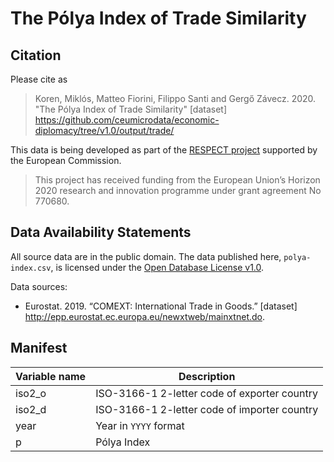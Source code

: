 # The Pólya Index of Trade Similarity

## Citation
Please cite as

> Koren, Miklós, Matteo Fiorini, Filippo Santi and Gergő Závecz. 2020. "The Pólya Index of Trade Similarity" [dataset] https://github.com/ceumicrodata/economic-diplomacy/tree/v1.0/output/trade/

This data is being developed as part of the [RESPECT project](http://respect.eui.eu/) supported by the European Commission. 

> This project has received funding from the European Union’s Horizon 2020 research and innovation programme under grant agreement No 770680.

## Data Availability Statements
All source data are in the public domain. The data published here, `polya-index.csv`, is licensed under the [Open Database License v1.0](https://opendatacommons.org/licenses/odbl/1-0/).

Data sources:

* Eurostat. 2019. “COMEXT: International Trade in Goods.” [dataset] http://epp.eurostat.ec.europa.eu/newxtweb/mainxtnet.do.

## Manifest

| Variable name     | Description                                   |
|-------------------|-----------------------------------------------|
| iso2_o | ISO-3166-1 2-letter code of exporter country |
| iso2_d | ISO-3166-1 2-letter code of importer country |
| year | Year in `YYYY` format |
| p | Pólya Index |


